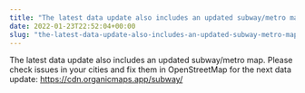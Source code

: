 ```yaml
---
title: "The latest data update also includes an updated subway/metro map"
date: 2022-01-23T22:52:04+00:00
slug: "the-latest-data-update-also-includes-an-updated-subway-metro-map"
---
```


The latest data update also includes an updated subway/metro map. Please check issues in your cities and fix them in OpenStreetMap for the next data update: <https://cdn.organicmaps.app/subway/>
